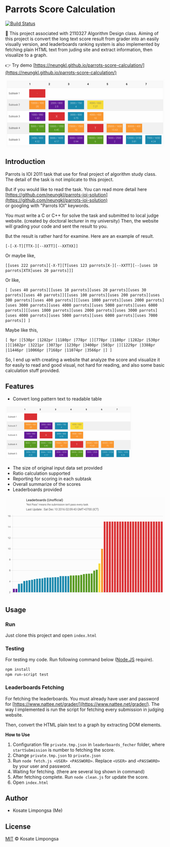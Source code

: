 Parrots Score Calculation
===

[![Build Status](https://travis-ci.org/neungkl/parrots-score-calculation.svg?branch=master)](https://travis-ci.org/neungkl/parrots-score-calculation)

:rocket: This project associated with 2110327 Algorithm Design class.
Aiming of this project is convert the long text score result from grader into an easily visually version,
and leaderboards ranking system is also implemented by fetching plain HTML text from juding site
and extract information, then visualize to a graph.

:point_right: Try demo [https://neungkl.github.io/parrots-score-calculation/](https://neungkl.github.io/parrots-score-calculation/)

<img src=".github/preview.png" width="600">

## Introduction

Parrots is IOI 2011 task that use for final project of algorithm study class. The detail of the task is not implicate to this project.

But if you would like to read the task. You can read more detail here [https://github.com/neungkl/parrots-ioi-solution](https://github.com/neungkl/parrots-ioi-solution)<br>
or googling with "Parrots IOI" keywords.

You must write a C or C++ for solve the task and submitted to local judge website. (created by doctoral lecturer in my university)
Then, the website will grading your code and sent the result to you.

But the result is rather hard for examine. Here are an example of result.

```
[-[-X-T][TTX-][--XXTT][--XXTXX]]
```

Or maybe like,

```
[[uses 222 parrots][-X-T][T[uses 123 parrots]X-][--XXTT][--[uses 10 parrots]XTX[uses 20 parrots]]]
```

Or like,

```
[ [uses 40 parrots][[uses 10 parrots][uses 20 parrots][uses 30 parrots][uses 40 parrots]][[uses 100 parrots][uses 200 parrots][uses 300 parrots][uses 400 parrots]][[uses 1000 parrots][uses 2000 parrots][uses 3000 parrots][uses 4000 parrots][uses 5000 parrots][uses 6000 parrots]][[uses 1000 parrots][uses 2000 parrots][uses 3000 parrots][uses 4000 parrots][uses 5000 parrots][uses 6000 parrots][uses 7000 parrots]] ]
```

Maybe like this,

```
[ 9pr |[530pr |1282pr |1180pr |778pr |][778pr |1180pr |1282pr |530pr |][1682pr |3221pr |3073pr |1230pr |3400pr |503pr |][1229pr |3388pr |11446pr |10066pr |7168pr |11074pr |3566pr |] ]
```

So, I end up with creating a website that analyze the score and visualize it for easily to read and good visual,
not hard for reading, and also some basic calculation stuff provided.

## Features

- Convert long pattern text to readable table

<img src=".github/preview.png" width="400">

- The size of original input data set provided
- Ratio calculation supported
- Reporting for scoring in each subtask
- Overall summarize of the scores
- Leaderboards provided

<img src=".github/leaderboards.png" width="600">

## Usage

### Run

Just clone this project and open `index.html`

### Testing

For testing my code. Run following command below ([Node.JS](https://nodejs.org/en/) require).

```
npm install
npm run-script test
```

### Leaderboards Fetching

For fetching the leaderboards. You must already have user and password for [https://www.nattee.net/grader/](https://www.nattee.net/grader/). The way I implemented is run the script for fetching every submission in judging website.

Then, convert the HTML plain text to a graph by extracting DOM elements.

**How to Use**

1. Configuration file `private.tmp.json` in `leaderboards_fecher` folder, where `startSubmission` is number to fetching the score.
2. Change `private.tmp.json` to `private.json`
3. Run `node fetch.js <USER> <PASSWORD>`. Replace `<USER>` and `<PASSWORD>` by your user and password.
3. Waiting for fetching. (there are several log shown in command)
4. After fetching complete. Run `node clean.js` for update the score.
5. Open `index.html`

## Author

* Kosate Limpongsa (Me)

## License

[MIT](LICENSE) © Kosate Limpongsa
